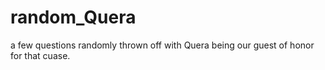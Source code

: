 # random_Quera
a few questions randomly thrown off with Quera being our guest of honor for that cuase.

